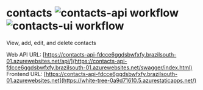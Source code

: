 # contacts ![contacts-api workflow](https://github.com/RyanFilho/contacts/actions/workflows/main_contacts-api.yml/badge.svg) ![contacts-ui workflow](https://github.com/RyanFilho/contacts/actions/workflows/azure-static-web-apps-white-tree-0a9d71610.yml/badge.svg)
View, add, edit, and delete contacts

Web API URL: [https://contacts-api-fdcce6ggdsbwfxfy.brazilsouth-01.azurewebsites.net/api/](https://contacts-api-fdcce6ggdsbwfxfy.brazilsouth-01.azurewebsites.net/swagger/index.html)
Frontend URL: [https://contacts-api-fdcce6ggdsbwfxfy.brazilsouth-01.azurewebsites.net](https://white-tree-0a9d71610.5.azurestaticapps.net/)
